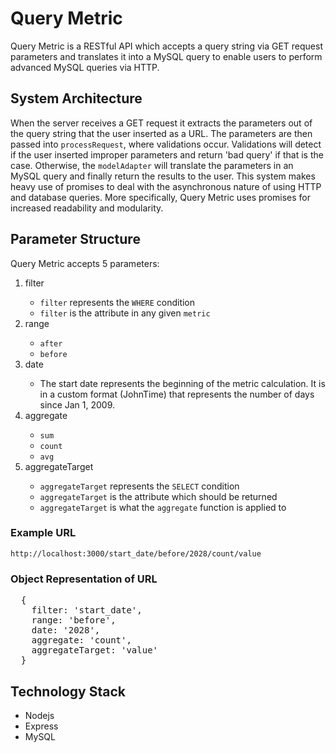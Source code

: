<h1>Query Metric</h1>
<p>Query Metric is a RESTful API which accepts a query string via GET request
parameters and translates it into a MySQL query to enable users to perform
advanced MySQL queries via HTTP. </p>

<h2>System Architecture</h2>
<p>When the server receives a GET request it extracts the parameters out of the
query string that the user inserted as a URL. The parameters are then passed
into <code>processRequest</code>, where validations occur. Validations will
detect if the user inserted improper parameters and return 'bad query' if that
is the case. Otherwise, the <code>modelAdapter</code> will translate the
parameters in an MySQL query and finally return the results to the user. This
system makes heavy use of promises to deal with the asynchronous nature of using
HTTP and database queries. More specifically, Query Metric uses promises for
increased readability and modularity.</p>

<h2>Parameter Structure</h2>
<p>Query Metric accepts 5 parameters: </p>
<ol>
  <li>filter</li>
    <ul>
      <li><code>filter</code> represents the <code>WHERE</code> condition</li>
      <li><code>filter</code> is the attribute in any given <code>metric</code object that is compared against</li>
    </ul>
  <li>range</li>
    <ul>
      <li><code>after</code></li>
      <li><code>before</code></li>
    </ul>
  <li>date</li>
    <ul>
      <li>The start date represents the beginning of the metric calculation. It
      is in a custom format (JohnTime) that represents the number of days since Jan 1,
      2009.</li>
    </ul>
  <li>aggregate</li>
    <ul>
      <li><code>sum</code></li>
      <li><code>count</code></li>
      <li><code>avg</code></li>
    </ul>
  <li>aggregateTarget</li>
    <ul>
      <li><code>aggregateTarget</code> represents the <code>SELECT</code> condition</li>
      <li><code>aggregateTarget</code> is the attribute which should be returned</li>
      <li><code>aggregateTarget</code> is what the <code>aggregate</code> function is applied to</li>
    </ul>
</ol>

<h3>Example URL</h3>
<code>http://localhost:3000/start_date/before/2028/count/value</code>

<h3>Object Representation of URL</h3>
<pre>
  {
    filter: 'start_date',
    range: 'before',
    date: '2028',
    aggregate: 'count',
    aggregateTarget: 'value'
  }
</pre>

<h2>Technology Stack</h2>
<ul>
  <li>Nodejs</li>
  <li>Express</li>
  <li>MySQL</li>
</ul>
